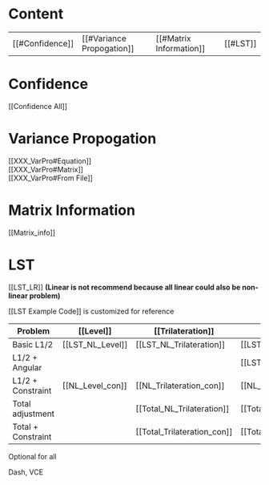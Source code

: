 # Content

|     |     |     |     |
| --- | --- | --- | --- |
| [[#Confidence]]    |   [[#Variance Propogation]]  |   [[#Matrix Information]]  |  [[#LST]]   |


# Confidence
[[Confidence All]]

# Variance Propogation
[[XXX_VarPro#Equation]]   
[[XXX_VarPro#Matrix]]   
[[XXX_VarPro#From File]]  
# Matrix Information
[[Matrix_info]]
# LST 


[[LST_LR]] **(Linear is not recommend because all linear could also be non-linear problem)**

[[LST Example Code]] is customized for reference


| Problem            | [[Level]]        | [[Trilateration]]           | [[Triangulation]]              | Combined               | Geometry               |
| ------------------ | ---------------- | --------------------------- | ------------------------------ | ---------------------- | ---------------------- |
| Basic L1/2         | [[LST_NL_Level]] | [[LST_NL_Trilateration]]    | [[LST_NL_Triangulation#DIR]]   | [[LST_NL_Combined]]    | [[LST_NL_Equation]]    |
| L1/2 + Angular     |                  |                             | [[LST_NL_Triangulation#AN]]    |                        |                        |
| L1/2 + Constraint  | [[NL_Level_con]] | [[NL_Trilateration_con]]    | [[NL_Triangulation_con]]       | [[NL_Combined_con]]    | [[NL_Geometry_Con]]    |
| Total adjustment   |                  | [[Total_NL_Trilateration]]  | [[Total_NL_Triangulation#DIR]] | [[Total_NL_Combined]]  | [[Total_NL_Equation]]  |
| Total + Constraint |                  | [[Total_Trilateration_con]] | [[Total_Triangulation_con]]    | [[Total_Combined_con]] | [[Total_Geometry_Con]] |
Optional for all

Dash, VCE 